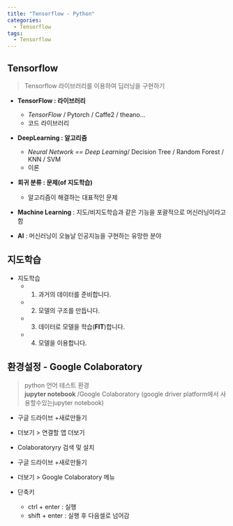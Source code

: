 ```yaml
---
title: "Tensorflow - Python"
categories:
  - Tensorflow
tags:
  - Tensorflow
---
```


## Tensorflow
> Tensorflow 라이브러리를 이용하여 딥러닝을 구현하기  

- **TensorFlow : 라이브러리**
    - *TensorFlow* / Pytorch / Caffe2 / theano...
    - 코드 라이브러리

- **DeepLearning : 알고리즘**
    - *Neural Network == Deep Learning*/ Decision Tree / Random Forest / KNN / SVM
    - 이론

- **회귀 분류 : 문제(of 지도학습)**
    - 알고리즘이 해결하는 대표적인 문제

- **Machine Learning** : 지도/비지도학습과 같은 기능을 포괄적으로 머신러닝이라고 함
- **AI** : 머신러닝이 오늘날 인공지능을 구현하는 유망한 분야

## 지도학습
- 지도학습
    - 1. 과거의 데이터를 준비합니다.
    - 2. 모델의 구조를 만듭니다.
    - 3. 데이터로 모델을 학습(**FIT**)합니다.
    - 4. 모델을 이용합니다.

## 환경설정 - Google Colaboratory
> python 언어 테스트 환경  
> **jupyter notebook** /Google Colaboratory (google driver platform에서 사용할수있는jupyter notebook)



- 구글 드라이브 +새로만들기
- 더보기 > 연결할 앱 더보기
- Colaboratoryry 검색 및 설치
- 구글 드라이브 +새로만들기
- 더보기 > Google Colaboratory 메뉴

- 단축키
    - ctrl + enter : 실행
    - shift + enter : 실행 후 다음셀로 넘어감